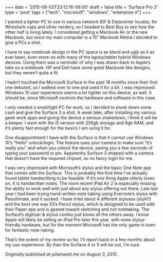 +++
date = '2015-08-03T23:12:16-06:00'
draft = false
title = 'Surface Pro 3'
type = 'post'
tags = ["tech", "microsoft", "windows", "enterprise-it"]
+++

I wanted a lighter PC to use in various network IDF & Datacenter locales, for Wireshark caps and other nerdery, so I headed to Best Buy to see how the other half is living lately. 
I considered getting a Macbook Air or the new Macbook, but since my main computer is a 15" Macbook Retina I decided to give a PCs a shot.<br />

I have to say notebook design in the PC space is as bland and ugly as it as ever been, even more-so with many of the laptop/tablet hybrid Windows devices. 
Using them was a reminder of why I was drawn back to Apple’s take on a notebook. HP and Dell have some great Macbook-like designs, but they weren’t quite a fit.<br />

I hadn’t touched the Microsoft Surface in the past 18 months since their first one debuted, so I walked over to one and used it for a bit. 
I was impressed. Windows 10 user experience seems a lot tighter on this device, as well. It should be, since Microsoft controls the hardware and software in this case.<br />

I only needed a small/light PC for work, so I decided to plunk down some cash and give the Surface 3 a shot. 
A week later, after installing my various geek work apps and giving the device a serious shakedown, I think it will be a keeper. 
I went with the i5 version with 256gb storage and 8gb RAM, and it’s plenty fast enough for the basics I am using it for. <br />

One disappointment I have with the Surface is that it cannot use Windows 10’s “Hello” unlock/login. 
The feature uses your camera to make sure “it’s really you” and when you unlock the device, saving you a few seconds of typing your password or pin. 
Apparently Surface 3 shipped with a camera that doesn’t have the required chipset, so no fancy login for me.<br />

I was very impressed with Microsoft’s stylus and the basic One Note app that comes with the Surface. 
This is probably the first time I’ve actually found tablet handwritting to be feasible. If it’s one thing Apple utterly loses on, it is handwritten notes. 
The more recent iPad Air 2 is especially missing the ability to work well with just about any stylus offering out there. 
Late last year I had been trying hand-written note-taking using Evernote’s stylus with Penultimate, and it sucked. 
I have tried about 4 different styluses (stylii?) and the best one was 53’s Pencil stylus, which is designed to be used with their Paper app and is geared toward sketching and not notetaking.
The Surface’s digitizer & stylus combo just blows all the others away. I know Apple will likely be selling an iPad Pro later this year, with more stylus-friendly hardware, but for the moment 
Microsoft has the only game in town for fantastic note-taking.<br />

That’s the extent of my review so far, I’ll report back in a few months about my use-experience. By then the Surface 4 or 5 will be out, I’m sure.<br />


<i>Originally published at julianwest.me on August 3, 2015.</i>